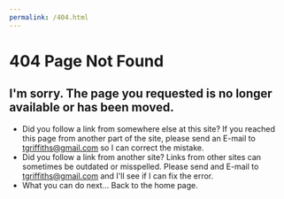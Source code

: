 ```yaml
---
permalink: /404.html
---
```

# 404 Page Not Found

## I'm sorry. The page you requested is no longer available or has been moved.

* Did you follow a link from somewhere else at this site?
If you reached this page from another part of the site, please send an E-mail to tgriffiths@gmail.com so I can correct the mistake.
* Did you follow a link from another site?
Links from other sites can sometimes be outdated or misspelled. Please send and E-mail to tgriffiths@gmail.com and I'll see if I can fix the error.
* What you can do next...
Back to the home page.